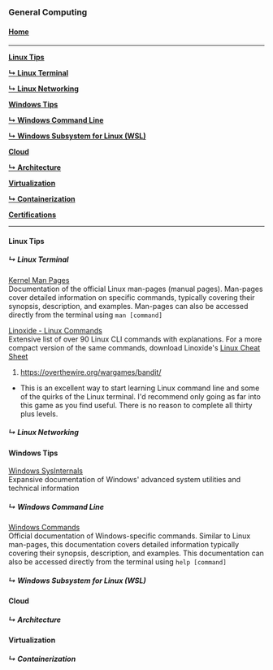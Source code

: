 ### General Computing

#### [Home](README.md)
---
[**Linux Tips**](#linux)

[**↳ Linux Terminal**](#linux-terminal)

[**↳ Linux Networking**](#linux-networking)

[**Windows Tips**](#windows-tips)

[**↳ Windows Command Line**](#windows-command-line)

[**↳ Windows Subsystem for Linux (WSL)**](#windows-subsystem-for-linux-wsl)

[**Cloud**](#cloud)

[**↳ Architecture**](#architecture)

[**Virtualization**](#linux-networking)

[**↳ Containerization**](#containerization)

[**Certifications**](#certifications)

---

#### Linux Tips
##### ↳ Linux Terminal
[Kernel Man Pages](https://www.kernel.org/doc/man-pages/)<br>
Documentation of the official Linux man-pages (manual pages). Man-pages cover detailed information on specific commands, typically covering their synopsis, description, and examples. Man-pages can also be accessed directly from the terminal using `man [command]`

[Linoxide - Linux Commands](https://linoxide.com/linux-how-to/linux-commands-brief-outline-examples/)<br>
Extensive list of over 90 Linux CLI commands with explanations. For a more compact version of the same commands, download Linoxide's [Linux Cheat Sheet][1]

1. https://overthewire.org/wargames/bandit/
  * This is an excellent way to start learning Linux command line and some of the quirks of the Linux terminal. I'd recommend only going as far into this game as you find useful. There is no reason to complete all thirty plus levels.  


##### ↳ Linux Networking
#### Windows Tips
[Windows SysInternals](https://docs.microsoft.com/en-us/sysinternals/)<br>
Expansive documentation of Windows' advanced system utilities and technical information

##### ↳ Windows Command Line
[Windows Commands](https://docs.microsoft.com/en-us/windows-server/administration/windows-commands/windows-commands)<br>
Official documentation of Windows-specific commands. Similar to Linux man-pages, this documentation covers detailed information typically covering their synopsis, description, and examples. This documentation can also be accessed directly from the terminal using `help [command]`


##### ↳ Windows Subsystem for Linux (WSL)
#### Cloud
##### ↳ Architecture
#### Virtualization
##### ↳ Containerization


<!---
Additional External Links Below
-->
[1]: <https://linoxide.com/linux-command/linux-commands-cheat-sheet/> "Linux Cheat Sheet"
